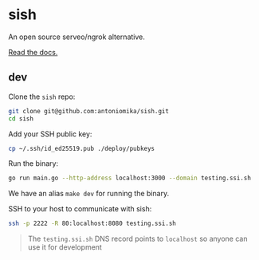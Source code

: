 # sish

An open source serveo/ngrok alternative.

[Read the docs.](https://docs.ssi.sh)

## dev

Clone the `sish` repo:

```bash
git clone git@github.com:antoniomika/sish.git
cd sish
```

Add your SSH public key:

```bash
cp ~/.ssh/id_ed25519.pub ./deploy/pubkeys
```

Run the binary:

```bash
go run main.go --http-address localhost:3000 --domain testing.ssi.sh
```

We have an alias `make dev` for running the binary.

SSH to your host to communicate with sish:

```bash
ssh -p 2222 -R 80:localhost:8080 testing.ssi.sh
```
> The `testing.ssi.sh` DNS record points to `localhost` so anyone can use it for
> development
